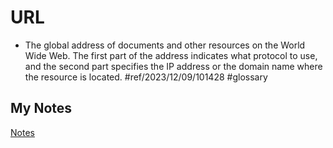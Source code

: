 # URL
- The global address of documents and other resources on the World Wide Web. The first part of the address indicates what protocol to use, and the second part specifies the IP address or the domain name where the resource is located.  #ref/2023/12/09/101428 #glossary 
## My Notes
[Notes](mynotes/uniform-resource-locator-notes.md)
